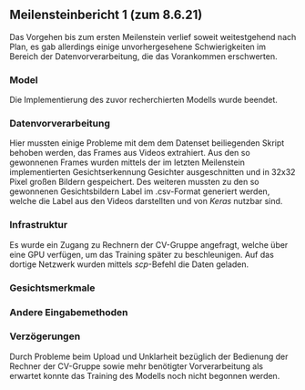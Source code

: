 ## Meilensteinbericht 1 (zum 8.6.21)

Das Vorgehen bis zum ersten Meilenstein verlief soweit weitestgehend nach Plan, 
es gab allerdings einige unvorhergesehene Schwierigkeiten im Bereich der Datenvorverarbeitung,
die das Vorankommen erschwerten.

### Model
Die Implementierung des zuvor recherchierten Modells wurde beendet.

### Datenvorverarbeitung
Hier mussten einige Probleme mit dem dem Datenset beiliegenden Skript behoben werden, das Frames aus Videos extrahiert. 
Aus den so gewonnenen Frames wurden mittels der im letzten Meilenstein implementierten Gesichtserkennung Gesichter ausgeschnitten und in 32x32 Pixel
großen Bildern gespeichert. 
Des weiteren mussten zu den so gewonnenen Gesichtsbildern Label im .csv-Format generiert werden, welche die Label aus den 
Videos darstellten und von *Keras* nutzbar sind.

### Infrastruktur
Es wurde ein Zugang zu Rechnern der CV-Gruppe angefragt, welche über eine GPU verfügen, um das Training später zu beschleunigen.
Auf das dortige Netzwerk wurden mittels *scp*-Befehl die Daten geladen.

### Gesichtsmerkmale

### Andere Eingabemethoden

### Verzögerungen 
Durch Probleme beim Upload und Unklarheit bezüglich der Bedienung der Rechner der CV-Gruppe sowie mehr benötigter Vorverarbeitung als erwartet
konnte das Training des Modells noch nicht begonnen werden. 
